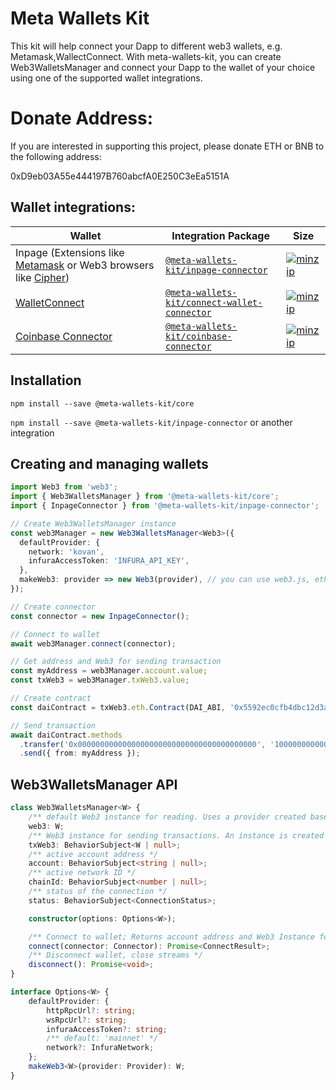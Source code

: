 # Meta Wallets Kit 
This kit will help connect your Dapp to different web3 wallets, e.g. Metamask,WallectConnect. With meta-wallets-kit, you can create Web3WalletsManager and connect your Dapp to the wallet of your choice using one of the supported wallet integrations.

# Donate Address:
If you are interested in supporting this project, please donate ETH or BNB to the following address:

0xD9eb03A55e444197B760abcfA0E250C3eEa5151A

## Wallet integrations:

| Wallet | Integration Package |Size |
|----|----|----|
|Inpage (Extensions like [Metamask](https://metamask.io/) or Web3 browsers like [Cipher](https://www.cipherbrowser.com/))|[`@meta-wallets-kit/inpage-connector`](./packages/inpage-connector)|[![minzip](https://badgen.net/bundlephobia/minzip/@meta-wallets-kit/inpage-connector)](https://bundlephobia.com/result?p=@meta-wallets-kit/inpage-connector@latest)|
[WalletConnect](https://walletconnect.org/)|[`@meta-wallets-kit/connect-wallet-connector`](./packages/connect-wallet-connector)|[![minzip](https://badgen.net/bundlephobia/minzip/@meta-wallets-kit/connect-wallet-connector)](https://bundlephobia.com/result?p=@meta-wallets-kit/connect-wallet-connector@latest)|
[Coinbase Connector](https://www.coinbase.com/)|[`@meta-wallets-kit/coinbase-connector`](./packages/coinbase-connector)|[![minzip](https://badgen.net/bundlephobia/minzip/@meta-wallets-kit/coinbase-connector)](https://bundlephobia.com/result?p=@meta-wallets-kit/coinbase-connector@latest)|

## Installation

`npm install --save @meta-wallets-kit/core`

`npm install --save @meta-wallets-kit/inpage-connector` or another integration

## Creating and managing wallets

```typescript
import Web3 from 'web3';
import { Web3WalletsManager } from '@meta-wallets-kit/core';
import { InpageConnector } from '@meta-wallets-kit/inpage-connector';

// Create Web3WalletsManager instance
const web3Manager = new Web3WalletsManager<Web3>({
  defaultProvider: {
    network: 'kovan',
    infuraAccessToken: 'INFURA_API_KEY',
  },
  makeWeb3: provider => new Web3(provider), // you can use web3.js, ethers.js or another suitable library
});

// Create connector
const connector = new InpageConnector();

// Connect to wallet
await web3Manager.connect(connector);

// Get address and Web3 for sending transaction
const myAddress = web3Manager.account.value;
const txWeb3 = web3Manager.txWeb3.value;

// Create contract
const daiContract = txWeb3.eth.Contract(DAI_ABI, '0x5592ec0cfb4dbc12d3ab100b257153436a1f0fea');

// Send transaction
await daiContract.methods
  .transfer('0x0000000000000000000000000000000000000000', '1000000000000000000')
  .send({ from: myAddress });
```

## Web3WalletsManager API

```typescript
class Web3WalletsManager<W> {
    /** default Web3 instance for reading. Uses a provider created based on defaultProvider options */
    web3: W;
    /** Web3 instance for sending transactions. An instance is created after connecting to the wallet and uses the wallet provider */
    txWeb3: BehaviorSubject<W | null>;
    /** active account address */
    account: BehaviorSubject<string | null>;
    /** active network ID */
    chainId: BehaviorSubject<number | null>;
    /** status of the connection */
    status: BehaviorSubject<ConnectionStatus>;

    constructor(options: Options<W>);

    /** Connect to wallet; Returns account address and Web3 Instance for sending transactions */
    connect(connector: Connector): Promise<ConnectResult>;
    /** Disconnect wallet, close streams */
    disconnect(): Promise<void>;
}

interface Options<W> {
    defaultProvider: {
        httpRpcUrl?: string;
        wsRpcUrl?: string;
        infuraAccessToken?: string;
        /** default: 'mainnet' */
        network?: InfuraNetwork;
    };
    makeWeb3<W>(provider: Provider): W;
}
```
